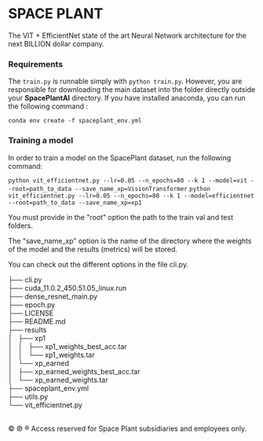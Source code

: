# SPACE PLANT

The VIT + EfficientNet state of the art Neural Network architecture for the next BILLION dollar company.

### Requirements

The `train.py` is runnable simply with `python train.py`. However, you are responsible for downloading the main dataset into the folder directly outside your <b>SpacePlantAI</b> directory. If you have installed anaconda, you can run the following command :

```conda env create -f spaceplant_env.yml```

### Training a model

In order to train a model on the SpacePlant dataset, run the following command:

```python vit_efficientnet.py --lr=0.05 --n_epochs=80 --k 1 --model=vit --root=path_to_data --save_name_xp=VisionTransformer```
```python vit_efficientnet.py --lr=0.05 --n_epochs=80 --k 1 --model=efficientnet --root=path_to_data --save_name_xp=xp1```

You must provide in the "root" option the path to the train val and test folders. 

The "save_name_xp" option is the name of the directory where the weights of the model and the results (metrics) will be stored.

You can check out the different options in the file cli.py.

├── cli.py<br/>
├── cuda_11.0.2_450.51.05_linux.run<br/>
├── dense_resnet_main.py<br/>
├── epoch.py<br/>
├── LICENSE<br/>
├── README.md<br/>
├── results<br/>
│   ├── xp1<br/>
│   │   ├── xp1_weights_best_acc.tar<br/>
│   │   └── xp1_weights.tar<br/>
│   └── xp_earned<br/>
│       ├── xp_earned_weights_best_acc.tar<br/>
│       └── xp_earned_weights.tar<br/>
├── spaceplant_env.yml<br/>
├── utils.py<br/>
└── vit_efficientnet.py<br/><br/>



© ℗ ® Access reserved for Space Plant subsidiaries and employees only.

